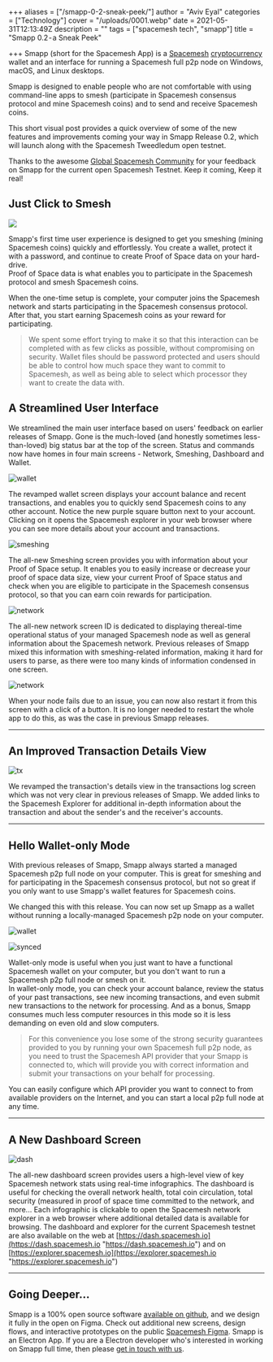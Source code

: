 +++
aliases = ["/smapp-0-2-sneak-peek/"]
author = "Aviv Eyal"
categories = ["Technology"]
cover = "/uploads/0001.webp"
date = 2021-05-31T12:13:49Z
description = ""
tags = ["spacemesh tech", "smapp"]
title = "Smapp 0.2 - a Sneak Peek"

+++
Smapp (short for the Spacemesh App) is a [Spacemesh](#term:spacemesh) [cryptocurrency](#term:cryptocurrency) wallet and an interface for running a Spacemesh full p2p node on Windows, macOS, and Linux desktops.

Smapp is designed to enable people who are not comfortable with using command-line apps to smesh (participate in Spacemesh consensus protocol and mine Spacemesh coins) and to send and receive Spacemesh coins.

This short visual post provides a quick overview of some of the new features and improvements coming your way in Smapp Release 0.2, which will launch along with the Spacemesh Tweedledum open testnet.

Thanks to the awesome [Global Spacemesh Community](https://chat.spacemesh.io/) for your feedback on Smapp for the current open Spacemesh Testnet. Keep it coming, Keep it real!

## Just Click to Smesh

![](/uploads/pos_setup_low-1.gif)

Smapp's first time user experience is designed to get you smeshing (mining Spacemesh coins) quickly and effortlessly. You create a wallet, protect it with a password, and continue to create Proof of Space data on your hard-drive.  
Proof of Space data is what enables you to participate in the Spacemesh protocol and smesh Spacemesh coins.

When the one-time setup is complete, your computer joins the Spacemesh network and starts participating in the Spacemesh consensus protocol. After that, you start earning Spacemesh coins as your reward for participating.

> We spent some effort trying to make it so that this interaction can be completed with as few clicks as possible, without compromising on security. Wallet files should be password protected and users should be able to control how much space they want to commit to Spacemesh, as well as being able to select which processor they want to create the data with.

## A Streamlined User Interface

We streamlined the main user interface based on users' feedback on earlier releases of Smapp. Gone is the much-loved (and honestly sometimes less-than-loved) big status bar at the top of the screen. Status and commands now have homes in four main screens - Network, Smeshing, Dashboard and Wallet.

![wallet](/uploads/wallet_screen_tidyup.png)

The revamped wallet screen displays your account balance and recent transactions, and enables you to quickly send Spacemesh coins to any other account. Notice the new purple square button next to your account. Clicking on it opens the Spacemesh explorer in your web browser where you can see more details about your account and transactions.

![smeshing](/uploads/smeshing.png)

The all-new Smeshing screen provides you with information about your Proof of Space setup. It enables you to easily increase or decrease your proof of space data size, view your current Proof of Space status and check when you are eligible to participate in the Spacemesh consensus protocol, so that you can earn coin rewards for participation.

![network](/uploads/network_synced.png)

The all-new network screen ID is dedicated to displaying thereal-time operational status of your managed Spacemesh node as well as general information about the Spacemesh network. Previous releases of Smapp mixed this information with smeshing-related information, making it hard for users to parse, as there were too many kinds of information condensed in one screen.

![network](/uploads/network_node_error.png)

When your node fails due to an issue, you can now also restart it from this screen with a click of a button. It is no longer needed to restart the whole app to do this, as was the case in previous Smapp releases.

***

## An Improved Transaction Details View

![tx](/uploads/tx_log_tidy_up.png)

We revamped the transaction's details view in the transactions log screen which was not very clear in previous releases of Smapp. We added links to the Spacemesh Explorer for additional in-depth information about the transaction and about the sender's and the receiver's accounts.

***

## Hello Wallet-only Mode

With previous releases of Smapp, Smapp always started a managed Spacemesh p2p full node on your computer. This is great for smeshing and for participating in the Spacemesh consensus protocol, but not so great if you only want to use Smapp's wallet features for Spacemesh coins.

We changed this with this release. You can now set up Smapp as a wallet without running a locally-managed Spacemesh p2p node on your computer.

![wallet](/uploads/wallet_only.png)

![synced](/uploads/synced_pub_api.png)

Wallet-only mode is useful when you just want to have a functional Spacemesh wallet on your computer, but you don't want to run a Spacemesh p2p full node or smesh on it.  
In wallet-only mode, you can check your account balance, review the status of your past transactions, see new incoming transactions, and even submit new transactions to the network for processing. And as a bonus, Smapp consumes much less computer resources in this mode so it is less demanding on even old and slow computers.

> For this convenience you lose some of the strong security guarantees provided to you by running your own Spacemesh full p2p node, as you need to trust the Spacemesh API provider that your Smapp is connected to, which will provide you with correct information and submit your transactions on your behalf for processing.

You can easily configure which API provider you want to connect to from available providers on the Internet, and you can start a local p2p full node at any time.

***

## A New Dashboard Screen

![dash](/uploads/dash.png)

The all-new dashboard screen provides users a high-level view of key Spacemesh network stats using real-time infographics. The dashboard is useful for checking the overall network health, total coin circulation, total security (measured in proof of space time committed to the network, and more... Each infographic is clickable to open the Spacemesh network explorer in a web browser where additional detailed data is available for browsing. The dashboard and explorer for the current Spacemesh testnet are also available on the web at [https://dash.spacemesh.io](https://dash.spacemesh.io "https://dash.spacemesh.io") and on [https://explorer.spacemesh.io](https://explorer.spacemesh.io "https://explorer.spacemesh.io")

***

## Going Deeper...

Smapp is a 100% open source software [available on github](https://github.com/spacemeshos/smapp), and we design it fully in the open on Figma. Check out additional new screens, design flows, and interactive prototypes on the public [Spacemesh Figma](https://medium.com/r/?url=https%3A%2F%2Fwww.figma.com%2Ffile%2F6bbFkIAzVu36bIpUNnMqoy%2FSmapp-Designs%3Fnode-id%3D7503%253A36011). Smapp is an Electron App. If you are a Electron developer who's interested in working on Smapp full time, then please [get in touch with us](mailto:jobs@spacemesh.io).